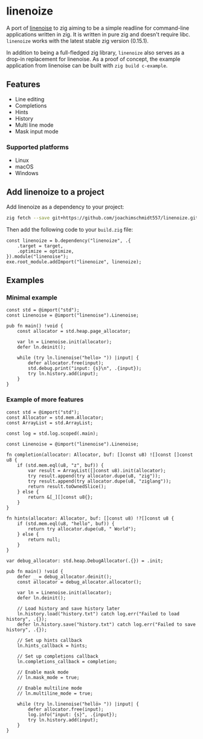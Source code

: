 # linenoize

A port of [linenoise](https://github.com/antirez/linenoise) to zig
aiming to be a simple readline for command-line applications written
in zig. It is written in pure zig and doesn't require
libc. `linenoize` works with the latest stable zig version (0.15.1).

In addition to being a full-fledged zig library, `linenoize` also
serves as a drop-in replacement for linenoise. As a proof of concept,
the example application from linenoise can be built with `zig build
c-example`.

## Features

- Line editing
- Completions
- Hints
- History
- Multi line mode
- Mask input mode

### Supported platforms

- Linux
- macOS
- Windows

## Add linenoize to a project

Add linenoize as a dependency to your project:
```bash
zig fetch --save git+https://github.com/joachimschmidt557/linenoize.git#v0.1.0
```

Then add the following code to your `build.zig` file:
```zig
const linenoize = b.dependency("linenoize", .{
    .target = target,
    .optimize = optimize,
}).module("linenoise");
exe.root_module.addImport("linenoize", linenoize);
```

## Examples

### Minimal example

```zig
const std = @import("std");
const Linenoise = @import("linenoise").Linenoise;

pub fn main() !void {
    const allocator = std.heap.page_allocator;

    var ln = Linenoise.init(allocator);
    defer ln.deinit();

    while (try ln.linenoise("hello> ")) |input| {
        defer allocator.free(input);
        std.debug.print("input: {s}\n", .{input});
        try ln.history.add(input);
    }
}
```

### Example of more features

``` zig
const std = @import("std");
const Allocator = std.mem.Allocator;
const ArrayList = std.ArrayList;

const log = std.log.scoped(.main);

const Linenoise = @import("linenoise").Linenoise;

fn completion(allocator: Allocator, buf: []const u8) ![]const []const u8 {
    if (std.mem.eql(u8, "z", buf)) {
        var result = ArrayList([]const u8).init(allocator);
        try result.append(try allocator.dupe(u8, "zig"));
        try result.append(try allocator.dupe(u8, "ziglang"));
        return result.toOwnedSlice();
    } else {
        return &[_][]const u8{};
    }
}

fn hints(allocator: Allocator, buf: []const u8) !?[]const u8 {
    if (std.mem.eql(u8, "hello", buf)) {
        return try allocator.dupe(u8, " World");
    } else {
        return null;
    }
}

var debug_allocator: std.heap.DebugAllocator(.{}) = .init;

pub fn main() !void {
    defer _ = debug_allocator.deinit();
    const allocator = debug_allocator.allocator();

    var ln = Linenoise.init(allocator);
    defer ln.deinit();

    // Load history and save history later
    ln.history.load("history.txt") catch log.err("Failed to load history", .{});
    defer ln.history.save("history.txt") catch log.err("Failed to save history", .{});

    // Set up hints callback
    ln.hints_callback = hints;

    // Set up completions callback
    ln.completions_callback = completion;

    // Enable mask mode
    // ln.mask_mode = true;

    // Enable multiline mode
    // ln.multiline_mode = true;

    while (try ln.linenoise("hellö> ")) |input| {
        defer allocator.free(input);
        log.info("input: {s}", .{input});
        try ln.history.add(input);
    }
}
```
